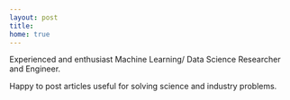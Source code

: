 ```yaml
---
layout: post
title: 
home: true
---
```



Experienced and enthusiast Machine Learning/ Data Science Researcher and Engineer.

Happy to post articles useful for solving science and industry problems.
